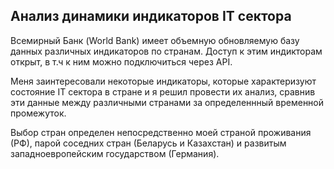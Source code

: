 ## Анализ динамики индикаторов IT сектора
Всемирный Банк (World Bank) имеет объемную обновляемую базу данных различных индикаторов по странам. Доступ к этим индикторам открыт, в т.ч к ним можно подключиться через API.

Меня заинтересовали некоторые индикаторы, которые характеризуют состояние IT сектора в стране и я решил провести их анализ, сравнив эти данные между различными странами за определеннный временной промежуток.

Выбор стран определен непосредственно моей страной проживания (РФ), парой соседних стран (Беларусь и Казахстан) и развитым западноевропейским государством (Германия).
